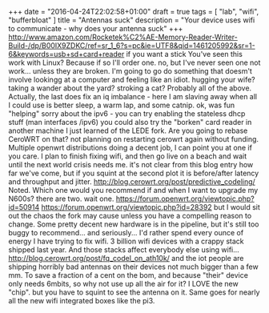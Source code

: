+++
date = "2016-04-24T22:02:58+01:00"
draft = true
tags = [ "lab", "wifi", "bufferbloat" ]
title = "Antennas suck"
description = "Your device uses wifi to communicate - why does your antenna suck"
+++
http://www.amazon.com/Rocketek%C2%AE-Memory-Reader-Writer-Build-/dp/B00IX9ZDKC/ref=sr_1_6?s=pc&ie=UTF8&qid=1461205992&sr=1-6&keywords=usb+sd+card+reader
if you want a stick
You've seen this work with Linux?  Because if so I'll order one.
no, but I've never seen one not work... unless they are broken.
I'm going to go do something that doesm't involve lookingg at a computer and feeling like an idiot.
hugging your wife? taking a wander about the yard? stroking a cat?
Probably all of the above.
Actually, the last does fix an iq imbalance - here I am slaving away when all I could use is better sleep, a warm lap, and some catnip.
ok, was fun "helping"
sorry about the ipv6 - you can try enabling the stateless dhcp stuff (man interfaces /ipv6)
you could also try the "borken" card reader in another machine
I just learned of the LEDE fork.  Are you going to rebase CeroWRT on that?
not planning on restarting cerowrt again without funding. Multiple openwrt distributions doing a decent job, I can point you at one if you care.
I plan to finish fixing wifi, and then go live on a beach and wait until the next world crisis needs me.
it's not clear from this blog entry how far we've come, but if you squint at the second plot it is before/after latency and throughput and jitter.
http://blog.cerowrt.org/post/predictive_codeling/
Noted. Which one would you recommend if and when I want to upgrade my N600s?
there are two. wait one.
https://forum.openwrt.org/viewtopic.php?id=50914
https://forum.openwrt.org/viewtopic.php?id=28392
but I would sit out the chaos the fork may cause unless you have a compelling reason to change.
Some pretty decent new hardware is in the pipeline, but it's still too buggy to recommend...
and seriously... I'd rather spend every ounce of energy I have trying to fix wifi. 3 billion wifi devices with a crappy stack shipped last year. And those stacks affect everybody else using wifi...
http://blog.cerowrt.org/post/fq_codel_on_ath10k/
and the iot people are shipping horribly bad antennas on their devices not much bigger than a few mm. To save a fraction of a cent on the bom, and because "their" device only needs 6mbits, so why not use up all the air for it?
I LOVE the new "chip". but you have to squint to see the antenna on it. Same goes for nearly all the new wifi integrated boxes like the pi3.
